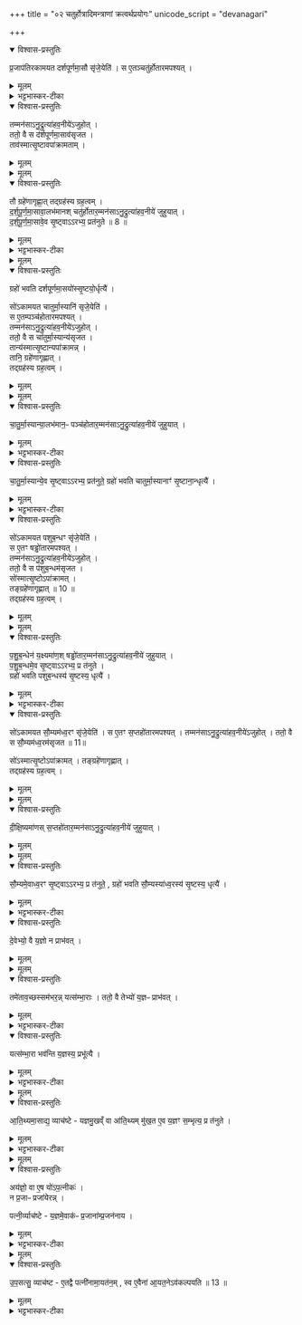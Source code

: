 +++
title = "०२ चतुर्होत्रादिमन्त्राणां क्रत्वर्थप्रयोगः"
unicode_script = "devanagari"

+++
<div class="js_include" url="/vedAH_yajuH/taittirIyam/sArasvata-vibhAgaH/brAhmaNam/sarva-prastutiH/2/2_hotR-brAhmaNAdi/02_chaturhotrAdimantrANAM_kratvarthaprayogaH"  newLevelForH1="1" includeTitle="true">

<details open><summary>विश्वास-प्रस्तुतिः</summary>

प्र॒जाप॑तिरकामयत दर्शपूर्णमा॒सौ सृ॑जे॒येति॑ ।
स ए॒तञ्चतु॑र्होतारमपश्यत् ।
</details>

<details><summary>मूलम्</summary>

प्र॒जाप॑तिरकामयत दर्शपूर्णमा॒सौ सृ॑जे॒येति॑ ।
स ए॒तञ्चतु॑र्होतारमपश्यत् ।
</details>

<details><summary>भट्टभास्कर-टीका</summary>

1 प्रजापतिरित्यादि ॥ चतुर्होता 'पृथिवी होता' इत्यादिः । 'वाचस्पते वाचः' इति ग्रहः ।
</details>

<details open><summary>विश्वास-प्रस्तुतिः</summary>

तम्मन॑साऽनु॒द्रुत्या॑हव॒नीये॑ऽजुहोत् ।  
ततो॒ वै स द॑र्शपूर्णमा॒साव॑सृजत ।  
ताव॑स्मात्सृ॒ष्टावपा॑क्रामताम् ।  
</details>

<details><summary>मूलम्</summary>

तम्मन॑साऽनु॒द्रुत्या॑हव॒नीये॑ऽजुहोत् ।  
ततो॒ वै स द॑र्शपूर्णमा॒साव॑सृजत ।  
ताव॑स्मात्सृ॒ष्टावपा॑क्रामताम् ।  
</details>


<details><summary>मूलम्</summary>

तौ ग्रहे॑णागृह्णात् ।तद्ग्रह॑स्य ग्रह॒त्वम् ।

द॒र्श॒पू॒र्ण॒मा॒सावा॒लभ॑मानः ।
चतु॑र्होतार॒म्मन॑साऽनु॒द्रुत्या॑हव॒नीये॑ जुहुयात् ।
</details>

<details open><summary>विश्वास-प्रस्तुतिः</summary>

तौ ग्रहे॑णागृह्णा॒त् तद्ग्रह॑स्य ग्रह॒त्वम् ।  
द॒र्श॒पू॒र्ण॒मा॒सावा॒लभ॑मानश् चतु॑र्होतार॒म्मन॑साऽनु॒द्रुत्या॑हव॒नीये॑ जुहुयात् ।  
द॒र्श॒पू॒र्ण॒मा॒सावे॒व सृ॒ष्ट्वाऽऽरभ्य॒ प्रत॑नुते ॥ 8 ॥  
</details>

<details><summary>मूलम्</summary>

तौ ग्रहे॑णागृह्णा॒त् तद्ग्रह॑स्य ग्रह॒त्वम् ।  
द॒र्श॒पू॒र्ण॒मा॒सावा॒लभ॑मानश् चतु॑र्होतार॒म्मन॑साऽनु॒द्रुत्या॑हव॒नीये॑ जुहुयात् ।  
द॒र्श॒पू॒र्ण॒मा॒सावे॒व सृ॒ष्ट्वाऽऽरभ्य॒ प्रत॑नुते ॥ 8 ॥  
</details>

<details><summary>भट्टभास्कर-टीका</summary>

आलभमानः प्राप्नुवन् । आहवनीये होमो विशेषः । समानमन्यत्पूर्वेण ॥
</details>


<details><summary>मूलम्</summary>

ग्रहो॑ भवति ।
द॒र्श॒पू॒र्ण॒मा॒सयो॑स्सृ॒ष्टयो॒र्धृत्यै॑ ।
</details>

<details open><summary>विश्वास-प्रस्तुतिः</summary>

ग्रहो॑ भवति दर्शपूर्णमा॒सयो॑स्सृ॒ष्टयो॒र्धृत्यै॑  ।    

सो॑ऽकामयत चातुर्मा॒स्यानि॑ सृजे॒येति॑ ।  
स ए॒तम्पञ्च॑होतारमपश्यत् ।  
तम्मन॑साऽनु॒द्रुत्या॑हव॒नीये॑ऽजुहोत् ।  
ततो॒ वै स चा॑तुर्मा॒स्यान्य॑सृजत ।  
तान्य॑स्मात्सृ॒ष्टान्यपा॑क्रामन्न् ।  
तानि॒ ग्रहे॑णागृह्णात् ।  
तद्ग्रह॑स्य ग्रह॒त्वम् ।
</details>

<details><summary>मूलम्</summary>

ग्रहो॑ भवति दर्शपूर्णमा॒सयो॑स्सृ॒ष्टयो॒र्धृत्यै॑  ।    

सो॑ऽकामयत चातुर्मा॒स्यानि॑ सृजे॒येति॑ ।  
स ए॒तम्पञ्च॑होतारमपश्यत् ।  
तम्मन॑साऽनु॒द्रुत्या॑हव॒नीये॑ऽजुहोत् ।  
ततो॒ वै स चा॑तुर्मा॒स्यान्य॑सृजत ।  
तान्य॑स्मात्सृ॒ष्टान्यपा॑क्रामन्न् ।  
तानि॒ ग्रहे॑णागृह्णात् ।  
तद्ग्रह॑स्य ग्रह॒त्वम् ।
</details>


<details><summary>मूलम्</summary>

चा॒तु॒र्मा॒स्यान्या॒लभ॑मानः ॥ 9 ॥  
पञ्च॑होतार॒म्मन॑साऽनु॒द्रुत्या॑हव॒नीये॑ जुहुयात् ।
चा॒तु॒र्मा॒स्यान्ये॒व सृ॒ष्ट्वाऽऽरभ्य॒ प्रत॑नुते ।
ग्रहो॑ भवति ।
चा॒तु॒र्मा॒स्यानाꣳ॑ सृ॒ष्टाना॒न्धृत्यै॑ ।
</details>

<details open><summary>विश्वास-प्रस्तुतिः</summary>

चा॒तु॒र्मा॒स्यान्या॒लभ॑मान॒ᳶ पञ्च॑होतार॒म्मन॑साऽनु॒द्रुत्या॑हव॒नीये॑  जुहुयात् ।  
</details>

<details><summary>मूलम्</summary>

चा॒तु॒र्मा॒स्यान्या॒लभ॑मान॒ᳶ पञ्च॑होतार॒म्मन॑साऽनु॒द्रुत्या॑हव॒नीये॑  जुहुयात् ।  
</details>

<details><summary>भट्टभास्कर-टीका</summary>

2 पञ्चहोता ॥ 'अग्निर्होता' इत्यादिः । 'सोमस्सोमस्य'5 इत्यादिः ग्रहः ।
</details>

<details open><summary>विश्वास-प्रस्तुतिः</summary>

चा॒तु॒र्मा॒स्यान्ये॒व सृ॒ष्ट्वाऽऽरभ्य॒ प्रत॑नुते॒ ग्रहो॑ भवति चातुर्मा॒स्यानाꣳ॑ सृ॒ष्टाना॒न्धृत्यै॑ ।
</details>

<details><summary>मूलम्</summary>

चा॒तु॒र्मा॒स्यान्ये॒व सृ॒ष्ट्वाऽऽरभ्य॒ प्रत॑नुते॒ ग्रहो॑ भवति चातुर्मा॒स्यानाꣳ॑ सृ॒ष्टाना॒न्धृत्यै॑ ।
</details>

<details><summary>भट्टभास्कर-टीका</summary>

चतुर्षु चतुर्षु मासेषु भवानि चातुर्मास्यानि, चातुर्मास्याख्यो यज्ञः 'तत्र भवः' इति ण्यः ॥
</details>

<details open><summary>विश्वास-प्रस्तुतिः</summary>

सो॑ऽकामयत पशुब॒न्धꣳ सृ॑जे॒येति॑ ।  
स ए॒तꣳ षड्ढो॑तारमपश्यत् ।  
तम्मन॑साऽनु॒द्रुत्या॑हव॒नीये॑ऽजुहोत् ।  
ततो॒ वै स प॑शुब॒न्धम॑सृजत ।  
सो॑स्मात्सृ॒ष्टोऽपा॑क्रामत् ।  
तङ्ग्रहे॑णागृह्णात् ॥ 10 ॥    
तद्ग्रह॑स्य ग्रह॒त्वम् ।
</details>

<details><summary>मूलम्</summary>

सो॑ऽकामयत पशुब॒न्धꣳ सृ॑जे॒येति॑ ।  
स ए॒तꣳ षड्ढो॑तारमपश्यत् ।  
तम्मन॑साऽनु॒द्रुत्या॑हव॒नीये॑ऽजुहोत् ।  
ततो॒ वै स प॑शुब॒न्धम॑सृजत ।  
सो॑स्मात्सृ॒ष्टोऽपा॑क्रामत् ।  
तङ्ग्रहे॑णागृह्णात् ॥ 10 ॥    
तद्ग्रह॑स्य ग्रह॒त्वम् ।
</details>


<details><summary>मूलम्</summary>

प॒शु॒ब॒न्धेन॑ य॒क्ष्यमा॑णः ।
षड्ढो॑तार॒म्मन॑साऽनु॒द्रुत्या॑हव॒नीये॑ जुहुयात् ।
प॒शु॒ब॒न्धमे॒व सृ॒ष्ट्वाऽऽरभ्य॒ प्र त॑नुते ।
ग्रहो॑ भवति ।
प॒शु॒ब॒न्धस्य॑ सृ॒ष्टस्य॒ धृत्यै॑ ।
</details>

<details open><summary>विश्वास-प्रस्तुतिः</summary>

प॒शु॒ब॒न्धेन॑ य॒क्ष्यमा॑ण॒श् षड्ढो॑तार॒म्मन॑साऽनु॒द्रुत्या॑हव॒नीये॑ जुहुयात् ।  
प॒शु॒ब॒न्धमे॒व सृ॒ष्ट्वाऽऽरभ्य॒ प्र त॑नुते ।  
ग्रहो॑ भवति पशुब॒न्धस्य॑ सृ॒ष्टस्य॒ धृत्यै॑ ।
</details>

<details><summary>मूलम्</summary>

प॒शु॒ब॒न्धेन॑ य॒क्ष्यमा॑ण॒श् षड्ढो॑तार॒म्मन॑साऽनु॒द्रुत्या॑हव॒नीये॑ जुहुयात् ।  
प॒शु॒ब॒न्धमे॒व सृ॒ष्ट्वाऽऽरभ्य॒ प्र त॑नुते ।  
ग्रहो॑ भवति पशुब॒न्धस्य॑ सृ॒ष्टस्य॒ धृत्यै॑ ।
</details>

<details><summary>भट्टभास्कर-टीका</summary>

3 पशुर्बध्यतेऽस्मिन्निति पशुबन्धः कर्म, अधिकरणे घङ् । थाथादिनोत्तरपदान्तोदात्तत्वम् । षण्ढोता 'सूर्यं ते चक्षुः' इति । वाचस्पतेऽच्छिद्रया'6 इति ग्रहः ॥
</details>

<details open><summary>विश्वास-प्रस्तुतिः</summary>

सो॑ऽकामयत सौ॒म्यम॑ध्व॒रꣳ सृ॑जे॒येति॑ ।
स ए॒तꣳ स॒प्तहो॑तारमपश्यत् ।
तम्मन॑साऽनु॒द्रुत्या॑हव॒नीये॑ऽजुहोत् ।
ततो॒ वै स सौ॒म्यम॑ध्व॒रम॑सृजत ॥ 11॥

सो॑ऽस्मात्सृ॒ष्टोऽपा॑क्रामत् ।
तङ्ग्रहे॑णागृह्णात् ।  
तद्ग्रह॑स्य ग्रह॒त्वम् ।  
</details>

<details><summary>मूलम्</summary>

सो॑ऽकामयत सौ॒म्यम॑ध्व॒रꣳ सृ॑जे॒येति॑ ।
स ए॒तꣳ स॒प्तहो॑तारमपश्यत् ।
तम्मन॑साऽनु॒द्रुत्या॑हव॒नीये॑ऽजुहोत् ।
ततो॒ वै स सौ॒म्यम॑ध्व॒रम॑सृजत ॥ 11॥

सो॑ऽस्मात्सृ॒ष्टोऽपा॑क्रामत् ।
तङ्ग्रहे॑णागृह्णात् ।  
तद्ग्रह॑स्य ग्रह॒त्वम् ।  
</details>


<details><summary>मूलम्</summary>

दी॒क्षि॒ष्यमा॑णः ।
स॒प्तहो॑तार॒म्मन॑साऽनु॒द्रुत्या॑हव॒नीये॑ जुहुयात् ।
</details>

<details open><summary>विश्वास-प्रस्तुतिः</summary>

दी॒क्षि॒ष्यमा॑णस् स॒प्तहो॑तार॒म्मन॑साऽनु॒द्रुत्या॑हव॒नीये॑ जुहुयात् ।
</details>

<details><summary>मूलम्</summary>

दी॒क्षि॒ष्यमा॑णस् स॒प्तहो॑तार॒म्मन॑साऽनु॒द्रुत्या॑हव॒नीये॑ जुहुयात् ।
</details>


<details><summary>मूलम्</summary>

सौ॒म्यमे॒वाध्व॒रꣳ सृ॒ष्ट्वाऽऽरभ्य॒ प्र त॑नुते ।
ग्रहो॑ भवति ।
सौ॒म्यस्या॑ध्व॒रस्य॑ सृ॒ष्टस्य॒ धृत्यै॑ ।
</details>

<details open><summary>विश्वास-प्रस्तुतिः</summary>

सौ॒म्यमे॒वाध्व॒रꣳ सृ॒ष्ट्वाऽऽरभ्य॒ प्र त॑नुते॒ , ग्रहो॑ भवति सौ॒म्यस्या॑ध्व॒रस्य॑ सृ॒ष्टस्य॒ धृत्यै॑ ।
</details>

<details><summary>मूलम्</summary>

सौ॒म्यमे॒वाध्व॒रꣳ सृ॒ष्ट्वाऽऽरभ्य॒ प्र त॑नुते॒ , ग्रहो॑ भवति सौ॒म्यस्या॑ध्व॒रस्य॑ सृ॒ष्टस्य॒ धृत्यै॑ ।
</details>

<details><summary>भट्टभास्कर-टीका</summary>

4 सप्तहोता 'महाहविर्होता' इति । 'वाचस्पते हृद्विधे नामन्'7 इति ग्रहः ॥
</details>

<details open><summary>विश्वास-प्रस्तुतिः</summary>

दे॒वेभ्यो॒ वै य॒ज्ञो न प्राभ॑वत् ।
</details>

<details><summary>मूलम्</summary>

दे॒वेभ्यो॒ वै य॒ज्ञो न प्राभ॑वत् ।
</details>


<details><summary>मूलम्</summary>

तमे॑ताव॒च्छस्सम॑भरन्न् ॥ 12 ॥  
यत्स॑म्भा॒राः ।
ततो॒ वै तेभ्यो॑ य॒ज्ञᳶ प्राभ॑वत् ।
यत्स॑म्भा॒रा भव॑न्ति ।
य॒ज्ञस्य॒ प्रभू॑त्यै ।
</details>

<details open><summary>विश्वास-प्रस्तुतिः</summary>

तमे॑ताव॒च्छस्सम॑भर॒न्न्   यत्स॑म्भा॒राः ।
ततो॒ वै तेभ्यो॑ य॒ज्ञᳶ प्राभ॑वत् ।
</details>

<details><summary>मूलम्</summary>

तमे॑ताव॒च्छस्सम॑भर॒न्न्   यत्स॑म्भा॒राः ।
ततो॒ वै तेभ्यो॑ य॒ज्ञᳶ प्राभ॑वत् ।
</details>

<details><summary>भट्टभास्कर-टीका</summary>

5 देवेभ्यो वा इत्यादि ॥ न प्राभवत् न पर्याप्तोऽभवत् ।
</details>

<details open><summary>विश्वास-प्रस्तुतिः</summary>

यत्स॑म्भा॒रा भव॑न्ति  य॒ज्ञस्य॒ प्रभू॑त्यै ।
</details>

<details><summary>मूलम्</summary>

यत्स॑म्भा॒रा भव॑न्ति  य॒ज्ञस्य॒ प्रभू॑त्यै ।
</details>

<details><summary>भट्टभास्कर-टीका</summary>

अथ तं यज्ञं देवा एतावच्छः एतावत्प्रमाणैरवयवैः यावत्प्रमाणास्संभाराः संभारयजूंषि 'अग्निर्यजुर्भिः' इत्यादीनि एतावच्छः समभरन् 'यत्तदेतेभ्यः परिमाणे वतृप्' । 'बहुगणवतुडति' इति संख्यातात् 'संख्यैकवचनाच्च' इति शम् ॥
</details>


<details><summary>मूलम्</summary>

आ॒ति॒थ्यमा॒साद्य॒ व्याच॑ष्टे ।  
य॒ज्ञ॒मु॒खव्ँ वा आ॑ति॒थ्यम् ।  
मु॒ख॒त ए॒व य॒ज्ञꣳ स॒म्भृत्य॒ प्र त॑नुते ।
</details>

<details open><summary>विश्वास-प्रस्तुतिः</summary>

आ॒ति॒थ्यमा॒साद्य॒ व्याच॑ष्टे - यज्ञमु॒खव्ँ वा आ॑ति॒थ्यम् मु॑ख॒त ए॒व य॒ज्ञꣳ स॒म्भृत्य॒ प्र त॑नुते ।
</details>

<details><summary>मूलम्</summary>

आ॒ति॒थ्यमा॒साद्य॒ व्याच॑ष्टे - यज्ञमु॒खव्ँ वा आ॑ति॒थ्यम् मु॑ख॒त ए॒व य॒ज्ञꣳ स॒म्भृत्य॒ प्र त॑नुते ।
</details>

<details><summary>भट्टभास्कर-टीका</summary>

6 आतिथ्यमित्यादि ॥ अतिथय इदं आतिथ्यं 'अतिथेर्ण्यः' आतिथ्यं द्रव्यमासाद्य अन्तर्वेद्यानीय संभारयजूंषि व्याचष्टे ॥
</details>


<details><summary>मूलम्</summary>

अय॑ज्ञो॒ वा ए॒षः ।
यो॑ऽप॒त्नीकः॑ ।
न प्र॒जाᳶ प्रजा॑येरन्न् ।

पत्नी॒र्व्याच॑ष्टे ।
य॒ज्ञमे॒वाकः॑ ।
प्र॒जाना॑म्प्र॒जन॑नाय ।
</details>

<details open><summary>विश्वास-प्रस्तुतिः</summary>

अय॑ज्ञो॒ वा ए॒ष यो॑ऽप॒त्नीकः॑ ।   
न प्र॒जाᳶ प्रजा॑येरन्न् ।  

पत्नी॒र्व्याच॑ष्टे - य॒ज्ञमे॒वाक॑ᳶ  प्र॒जाना॑म्प्र॒जन॑नाय ।
</details>

<details><summary>मूलम्</summary>

अय॑ज्ञो॒ वा ए॒ष यो॑ऽप॒त्नीकः॑ ।   
न प्र॒जाᳶ प्रजा॑येरन्न् ।  

पत्नी॒र्व्याच॑ष्टे - य॒ज्ञमे॒वाक॑ᳶ  प्र॒जाना॑म्प्र॒जन॑नाय ।
</details>

<details><summary>भट्टभास्कर-टीका</summary>

7 अयज्ञो वा इत्यादि ॥ पत्नीः 'सेनेन्द्रस्य' इत्याद्याः पत्नीर्व्याचष्टे । सपत्नकित्वाद्यज्ञमेव करोति, स च प्रजानां प्रजननाय भवति ॥
</details>


<details><summary>मूलम्</summary>

उ॒प॒सत्सु॒ व्याच॑ष्टे ।
ए॒तद्वै पत्नी॑नामा॒यत॑नम् ।
स्व ए॒वैना॑ आ॒यत॒नेऽव॑कल्पयति ॥ 13 ॥  
</details>

<details open><summary>विश्वास-प्रस्तुतिः</summary>

उ॒प॒सत्सु॒ व्याच॑ष्ट - ए॒तद्वै पत्नी॑नामा॒यत॑न॒म् , स्व ए॒वैना॑ आ॒यत॒नेऽव॑कल्पयति ॥ 13 ॥  
</details>

<details><summary>मूलम्</summary>

उ॒प॒सत्सु॒ व्याच॑ष्ट - ए॒तद्वै पत्नी॑नामा॒यत॑न॒म् , स्व ए॒वैना॑ आ॒यत॒नेऽव॑कल्पयति ॥ 13 ॥  
</details>

<details><summary>भट्टभास्कर-टीका</summary>

8 उपसत्स्वित्यादि ॥ उपसन्तु देवपत्नीर्व्याचष्टे, एतत् पत्नीनां स्थानं, यदुपसदनस्य उपशयनस्थानीयस्य स्थानम् । तस्मात् स्वस्मिन्नायतने एता अवकॢप्ता भवन्ति ॥

इति तैत्तिरीयब्राह्मणे द्वितीयाष्टके द्वितीयप्रपाठके द्वितीयोऽनुवाकः ॥  

</details>
</div>